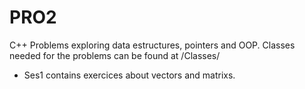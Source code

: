 # PRO2
C++ Problems exploring data estructures, pointers and OOP.   Classes needed for the problems can be found at 
 /Classes/
-  Ses1 contains exercices about vectors and matrixs.
  
